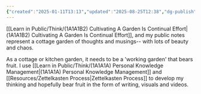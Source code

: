 ```yaml
---
{"created":"2025-01-11T13:13","updated":"2025-08-25T12:38","dg-publish":true,"dg-permalink":"think/1a1a1b","dg-path":"Think/(1A1A1B) My Thoughts Are A Cottage Garden.md","permalink":"/think/1a1a1b/","dgPassFrontmatter":true,"noteIcon":"1"}
---
```



[[Learn in Public/Think/(1A1A1B2) Cultivating A Garden Is Continual Effort\|(1A1A1B2) Cultivating A Garden Is Continual Effort]], and my public notes represent a cottage garden of thoughts and musings-- with lots of beauty and chaos. 

As a cottage or kitchen garden, it needs to be a 'working garden' that bears fruit. I use [[Learn in Public/Think/(1A1A1A) Personal Knowledge Management\|(1A1A1A) Personal Knowledge Management]] and [[Resources/Zettelkasten Process\|Zettelkasten Process]] to develop my thinking and hopefully bear fruit in the form of writing, visuals and videos. 
